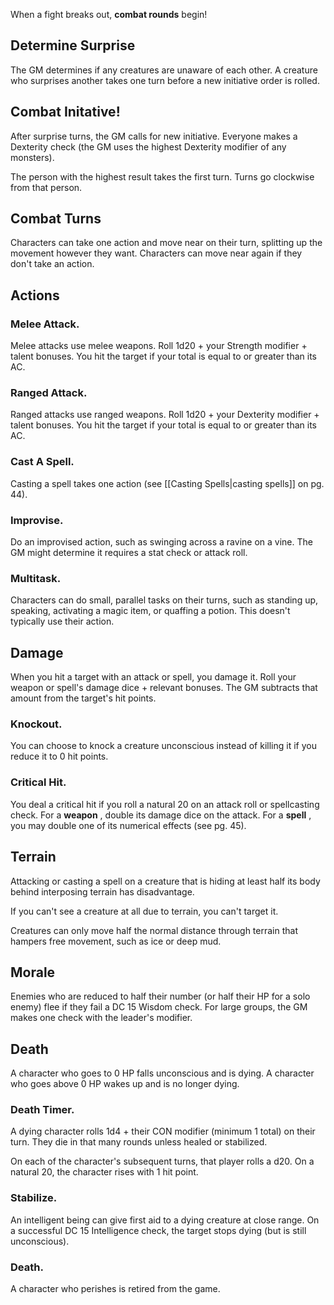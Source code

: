 When a fight breaks out, **combat rounds** begin!

## Determine Surprise
The GM determines if any creatures are unaware of each other. A creature who surprises another takes one turn before a new initiative order is rolled.

## Combat Initative!
After surprise turns, the GM calls for new initiative. Everyone makes a Dexterity check (the GM uses the highest Dexterity modifier of any monsters).

The person with the highest result takes the first turn. Turns go clockwise from that person.

## Combat Turns
Characters can take one action and move near on their turn, splitting up the movement however they want. Characters can move near again if they don't take an action.

## Actions
### Melee Attack. 
Melee attacks use melee weapons. Roll 1d20 + your Strength modifier + talent bonuses. You hit the target if your total is equal to or greater than its AC.

### Ranged Attack. 
Ranged attacks use ranged weapons. Roll 1d20 + your Dexterity modifier + talent bonuses. You hit the target if your total is equal to or greater than its AC.

### Cast A Spell. 
Casting a spell takes one action (see [[Casting Spells|casting spells]] on pg. 44).

### Improvise. 
Do an improvised action, such as swinging across a ravine on a vine. The GM might determine it requires a stat check or attack roll.

### Multitask. 
Characters can do small, parallel tasks on their turns, such as standing up, speaking, activating a magic item, or quaffing a potion. This doesn't typically use their action.

## Damage
When you hit a target with an attack or spell, you damage it. Roll your weapon or spell's damage dice + relevant bonuses. The GM subtracts that amount from the target's hit points.

### Knockout.
You can choose to knock a creature unconscious instead of killing it if you reduce it to 0 hit points.

### Critical Hit.
You deal a critical hit if you roll a natural 20 on an attack roll or spellcasting check. For a **weapon** , double its damage dice on the attack. For a **spell** , you may double one of its numerical effects (see pg. 45).

## Terrain
Attacking or casting a spell on a creature that is hiding at least half its body behind interposing terrain has disadvantage.

If you can't see a creature at all due to terrain, you can't target it.

Creatures can only move half the normal distance through terrain that hampers free movement, such as ice or deep mud.

## Morale
Enemies who are reduced to half their number (or half their HP for a solo enemy) flee if they fail a DC 15 Wisdom check. For large groups, the GM makes one check with the leader's modifier.

## Death
A character who goes to 0 HP falls unconscious and is dying. A character who goes above 0 HP wakes up and is no longer dying.

### Death Timer.
A dying character rolls 1d4 + their CON modifier (minimum 1 total) on their turn. They die in that many rounds unless healed or stabilized.

On each of the character's subsequent turns, that player rolls a d20. On a natural 20, the character rises with 1 hit point.

### Stabilize.
An intelligent being can give first aid to a dying creature at close range. On a successful DC 15 Intelligence check, the target stops dying (but is still unconscious).

### Death.
A character who perishes is retired from the game.
